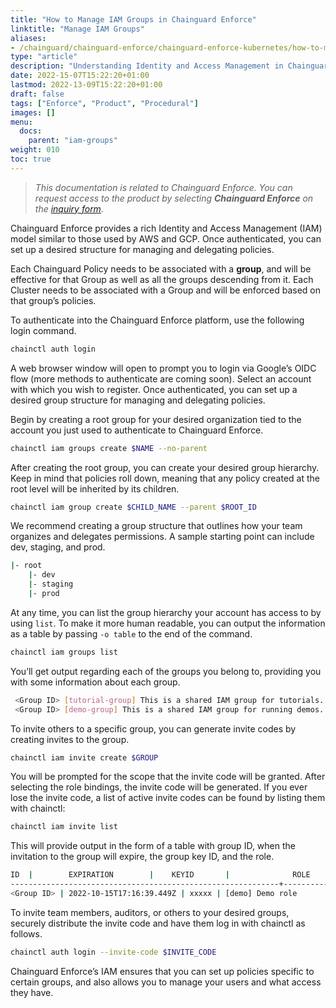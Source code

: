 ```yaml
---
title: "How to Manage IAM Groups in Chainguard Enforce"
linktitle: "Manage IAM Groups"
aliases:
- /chainguard/chainguard-enforce/chainguard-enforce-kubernetes/how-to-manage-iam-groups-in-chainguard-enforce/
type: "article"
description: "Understanding Identity and Access Management in Chainguard Enforce"
date: 2022-15-07T15:22:20+01:00
lastmod: 2022-13-09T15:22:20+01:00
draft: false
tags: ["Enforce", "Product", "Procedural"]
images: []
menu:
  docs:
    parent: "iam-groups"
weight: 010
toc: true
---
```


> _This documentation is related to Chainguard Enforce. You can request access to the product by selecting **Chainguard Enforce** on the [inquiry form](https://www.chainguard.dev/contact?utm_source=docs)._

Chainguard Enforce provides a rich Identity and Access Management (IAM) model similar to those used by AWS and GCP. Once authenticated, you can set up a desired structure for managing and delegating policies.

Each Chainguard Policy needs to be associated with a **group**, and will be effective for that Group as well as all the groups descending from it. Each Cluster needs to be associated with a Group and will be enforced based on that group’s policies.

To authenticate into the Chainguard Enforce platform, use the following login command.

```sh
chainctl auth login
```

A web browser window will open to prompt you to login via Google’s OIDC flow (more methods to authenticate are coming soon). Select an account with which you wish to register. Once authenticated, you can set up a desired group structure for managing and delegating policies.

Begin by creating a root group for your desired organization tied to the account you just used to authenticate to Chainguard Enforce.

```sh
chainctl iam groups create $NAME --no-parent
```

After creating the root group, you can create your desired group hierarchy. Keep in mind that policies roll down, meaning that any policy created at the root level will be inherited by its children.

```sh
chainctl iam group create $CHILD_NAME --parent $ROOT_ID
```

We recommend creating a group structure that outlines how your team organizes and delegates permissions.  A sample starting point can include dev, staging, and prod.

```sh
|- root
    |- dev
    |- staging
    |- prod
```

At any time, you can list the group hierarchy your account has access to by using `list`. To make it more human readable, you can output the information as a table by passing `-o table` to the end of the command.

```sh
chainctl iam groups list
```

You’ll get output regarding each of the groups you belong to, providing you with some information about each group.

```sh
 <Group ID> [tutorial-group] This is a shared IAM group for tutorials.
 <Group ID> [demo-group] This is a shared IAM group for running demos.
```

To invite others to a specific group, you can generate invite codes by creating invites to the group.

```sh
chainctl iam invite create $GROUP
```

You will be prompted for the scope that the invite code will be granted. After selecting the role bindings, the invite code will be generated.  If you ever lose the invite code, a list of active invite codes can be found by listing them with chainctl:

```sh
chainctl iam invite list
```

This will provide output in the form of a table with group ID, when the invitation to the group will expire, the group key ID, and the role.

```sh
ID  |        EXPIRATION        |    KEYID       |              ROLE
------------------------------------------------------------+--------------------------+--------------------------------------+---------------------------------
<Group ID> | 2022-10-15T17:16:39.449Z | xxxxx | [demo] Demo role
```

To invite team members, auditors, or others to your desired groups, securely distribute the invite code and have them log in with chainctl as follows.

```sh
chainctl auth login --invite-code $INVITE_CODE
```

Chainguard Enforce’s IAM ensures that you can set up policies specific to certain groups, and also allows you to manage your users and what access they have.
